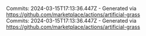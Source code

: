 Commits: 2024-03-15T17:13:36.447Z - Generated via https://github.com/marketplace/actions/artificial-grass
<br>
Commits: 2024-03-15T17:13:36.447Z - Generated via https://github.com/marketplace/actions/artificial-grass
<br>
